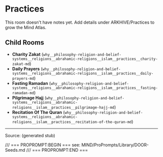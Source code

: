 # Practices

This room doesn't have notes yet. Add details under ARKHIVE/Practices to grow the Mind Atlas.

## Child Rooms
- **Charity Zakat** (`why__philosophy-religion-and-belief-systems__religions__abrahamic-religions__islam__practices__charity-zakat-md`)
- **Daily Prayers** (`why__philosophy-religion-and-belief-systems__religions__abrahamic-religions__islam__practices__daily-prayers-md`)
- **Fasting Ramadan** (`why__philosophy-religion-and-belief-systems__religions__abrahamic-religions__islam__practices__fasting-ramadan-md`)
- **Pilgrimage Hajj** (`why__philosophy-religion-and-belief-systems__religions__abrahamic-religions__islam__practices__pilgrimage-hajj-md`)
- **Recitation Of The Quran** (`why__philosophy-religion-and-belief-systems__religions__abrahamic-religions__islam__practices__recitation-of-the-quran-md`)

---
Source: (generated stub)

/// === PROPROMPT:BEGIN ===
see: MIND/ProPrompts/Library/DOOR-Seeds.md
/// === PROPROMPT:END ===

